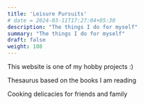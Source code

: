 ```yaml
---
title: 'Leisure Pursuits'
# date = 2024-03-11T17:27:04+05:30
description: "The things I do for myself"
summary: "The things I do for myself"
draft: false
weight: 108
---
```


This website is one of my hobby projects :)

Thesaurus based on the books I am reading

Cooking delicacies for friends and family
